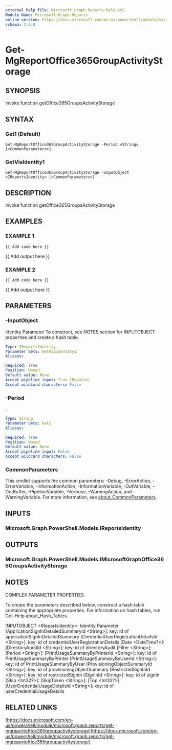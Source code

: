 ```yaml
---
external help file: Microsoft.Graph.Reports-help.xml
Module Name: Microsoft.Graph.Reports
online version: https://docs.microsoft.com/en-us/powershell/module/microsoft.graph.reports/get-mgreportoffice365groupactivitystorage
schema: 2.0.0
---
```


# Get-MgReportOffice365GroupActivityStorage

## SYNOPSIS
Invoke function getOffice365GroupsActivityStorage

## SYNTAX

### Get1 (Default)
```
Get-MgReportOffice365GroupActivityStorage -Period <String> [<CommonParameters>]
```

### GetViaIdentity1
```
Get-MgReportOffice365GroupActivityStorage -InputObject <IReportsIdentity> [<CommonParameters>]
```

## DESCRIPTION
Invoke function getOffice365GroupsActivityStorage

## EXAMPLES

### EXAMPLE 1
```
{{ Add code here }}
```

{{ Add output here }}

### EXAMPLE 2
```
{{ Add code here }}
```

{{ Add output here }}

## PARAMETERS

### -InputObject
Identity Parameter
To construct, see NOTES section for INPUTOBJECT properties and create a hash table.

```yaml
Type: IReportsIdentity
Parameter Sets: GetViaIdentity1
Aliases:

Required: True
Position: Named
Default value: None
Accept pipeline input: True (ByValue)
Accept wildcard characters: False
```

### -Period
.

```yaml
Type: String
Parameter Sets: Get1
Aliases:

Required: True
Position: Named
Default value: None
Accept pipeline input: False
Accept wildcard characters: False
```

### CommonParameters
This cmdlet supports the common parameters: -Debug, -ErrorAction, -ErrorVariable, -InformationAction, -InformationVariable, -OutVariable, -OutBuffer, -PipelineVariable, -Verbose, -WarningAction, and -WarningVariable. For more information, see [about_CommonParameters](http://go.microsoft.com/fwlink/?LinkID=113216).

## INPUTS

### Microsoft.Graph.PowerShell.Models.IReportsIdentity
## OUTPUTS

### Microsoft.Graph.PowerShell.Models.IMicrosoftGraphOffice365GroupsActivityStorage
## NOTES
COMPLEX PARAMETER PROPERTIES

To create the parameters described below, construct a hash table containing the appropriate properties.
For information on hash tables, run Get-Help about_Hash_Tables.

INPUTOBJECT \<IReportsIdentity\>: Identity Parameter
  \[ApplicationSignInDetailedSummaryId \<String\>\]: key: id of applicationSignInDetailedSummary
  \[CredentialUserRegistrationDetailsId \<String\>\]: key: id of credentialUserRegistrationDetails
  \[Date \<DateTime?\>\]: 
  \[DirectoryAuditId \<String\>\]: key: id of directoryAudit
  \[Filter \<String\>\]: 
  \[Period \<String\>\]: 
  \[PrintUsageSummaryByPrinterId \<String\>\]: key: id of PrintUsageSummaryByPrinter
  \[PrintUsageSummaryByUserId \<String\>\]: key: id of PrintUsageSummaryByUser
  \[ProvisioningObjectSummaryId \<String\>\]: key: id of provisioningObjectSummary
  \[RestrictedSignInId \<String\>\]: key: id of restrictedSignIn
  \[SignInId \<String\>\]: key: id of signIn
  \[Skip \<Int32?\>\]: 
  \[SkipToken \<String\>\]: 
  \[Top \<Int32?\>\]: 
  \[UserCredentialUsageDetailsId \<String\>\]: key: id of userCredentialUsageDetails

## RELATED LINKS

[https://docs.microsoft.com/en-us/powershell/module/microsoft.graph.reports/get-mgreportoffice365groupactivitystorage](https://docs.microsoft.com/en-us/powershell/module/microsoft.graph.reports/get-mgreportoffice365groupactivitystorage)

